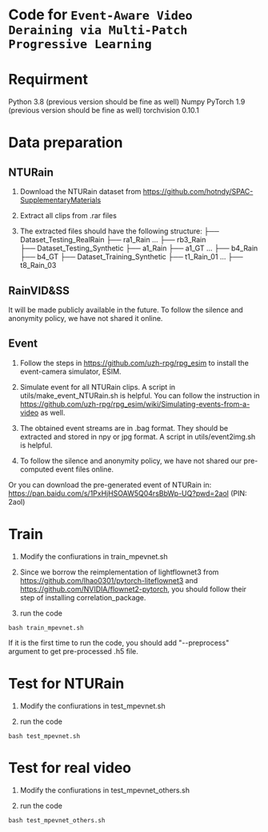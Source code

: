 
# Code for ``Event-Aware Video Deraining via Multi-Patch Progressive Learning``

# Requirment

Python 3.8 (previous version should be fine as well)
Numpy
PyTorch 1.9 (previous version should be fine as well)
torchvision 0.10.1

# Data preparation

## NTURain

1. Download the NTURain dataset from https://github.com/hotndy/SPAC-SupplementaryMaterials

2. Extract all clips from .rar files

3. The extracted files should have the following structure:
├── Dataset_Testing_RealRain
    ├── ra1_Rain
    ...
    ├── rb3_Rain  
├── Dataset_Testing_Synthetic
    ├── a1_Rain
    ├── a1_GT
    ...
    ├── b4_Rain
    ├── b4_GT 
├── Dataset_Training_Synthetic
    ├── t1_Rain_01
    ...
    ├── t8_Rain_03 

## RainVID&SS

It will be made publicly available in the future. To follow the silence and anonymity policy, we have not shared it online.

## Event

1. Follow the steps in https://github.com/uzh-rpg/rpg_esim to install the event-camera simulator, ESIM.

2. Simulate event for all NTURain clips. A script in utils/make_event_NTURain.sh is helpful. You can follow the instruction in https://github.com/uzh-rpg/rpg_esim/wiki/Simulating-events-from-a-video as well. 

3. The obtained event streams are in .bag format. They should be extracted and stored in npy or jpg format. A script in utils/event2img.sh is helpful.

4. To follow the silence and anonymity policy, we have not shared our pre-computed event files online.

Or you can download the pre-generated event of NTURain in: https://pan.baidu.com/s/1PxHjHSOAW5Q04rsBbWp-UQ?pwd=2aol (PIN: 2aol)

# Train

1. Modify the confiurations in train_mpevnet.sh

2. Since we borrow the reimplementation of lightflownet3 from https://github.com/lhao0301/pytorch-liteflownet3 and https://github.com/NVIDIA/flownet2-pytorch, you should follow their step of installing correlation_package.

3. run the code 
```
bash train_mpevnet.sh
```
If it is the first time to run the code, you should add "--preprocess" argument to get pre-processed .h5 file.

# Test for NTURain

1. Modify the confiurations in test_mpevnet.sh

2. run the code 
```
bash test_mpevnet.sh
```

# Test for real video

1. Modify the confiurations in test_mpevnet_others.sh

2. run the code 
```
bash test_mpevnet_others.sh
```